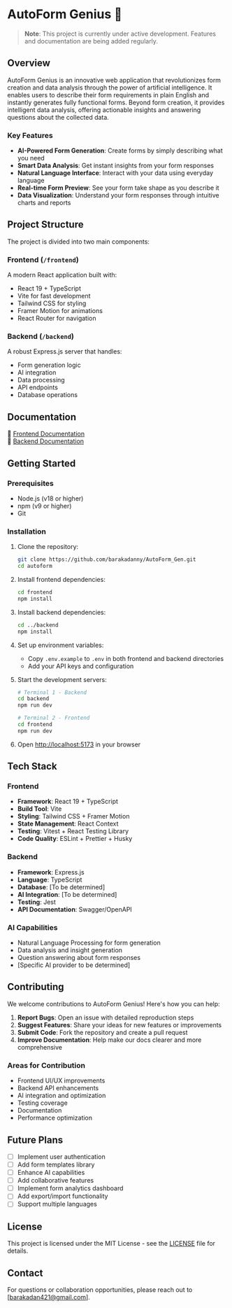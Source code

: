 # AutoForm Genius 🚀

> **Note**: This project is currently under active development. Features and documentation are being added regularly.

## Overview

AutoForm Genius is an innovative web application that revolutionizes form creation and data analysis through the power of artificial intelligence. It enables users to describe their form requirements in plain English and instantly generates fully functional forms. Beyond form creation, it provides intelligent data analysis, offering actionable insights and answering questions about the collected data.

### Key Features
- **AI-Powered Form Generation**: Create forms by simply describing what you need
- **Smart Data Analysis**: Get instant insights from your form responses
- **Natural Language Interface**: Interact with your data using everyday language
- **Real-time Form Preview**: See your form take shape as you describe it
- **Data Visualization**: Understand your form responses through intuitive charts and reports

## Project Structure

The project is divided into two main components:

### Frontend (`/frontend`)
A modern React application built with:
- React 19 + TypeScript
- Vite for fast development
- Tailwind CSS for styling
- Framer Motion for animations
- React Router for navigation

### Backend (`/backend`)
A robust Express.js server that handles:
- Form generation logic
- AI integration
- Data processing
- API endpoints
- Database operations

## Documentation

📁 [Frontend Documentation](./frontend/README.md)  
📁 [Backend Documentation](./backend/README.md)

## Getting Started

### Prerequisites
- Node.js (v18 or higher)
- npm (v9 or higher)
- Git

### Installation

1. Clone the repository:
   ```bash
   git clone https://github.com/barakadanny/AutoForm_Gen.git
   cd autoform
   ```

2. Install frontend dependencies:
   ```bash
   cd frontend
   npm install
   ```

3. Install backend dependencies:
   ```bash
   cd ../backend
   npm install
   ```

4. Set up environment variables:
   - Copy `.env.example` to `.env` in both frontend and backend directories
   - Add your API keys and configuration

5. Start the development servers:
   ```bash
   # Terminal 1 - Backend
   cd backend
   npm run dev

   # Terminal 2 - Frontend
   cd frontend
   npm run dev
   ```

6. Open [http://localhost:5173](http://localhost:5173) in your browser

## Tech Stack

### Frontend
- **Framework**: React 19 + TypeScript
- **Build Tool**: Vite
- **Styling**: Tailwind CSS + Framer Motion
- **State Management**: React Context
- **Testing**: Vitest + React Testing Library
- **Code Quality**: ESLint + Prettier + Husky

### Backend
- **Framework**: Express.js
- **Language**: TypeScript
- **Database**: [To be determined]
- **AI Integration**: [To be determined]
- **Testing**: Jest
- **API Documentation**: Swagger/OpenAPI

### AI Capabilities
- Natural Language Processing for form generation
- Data analysis and insight generation
- Question answering about form responses
- [Specific AI provider to be determined]

## Contributing

We welcome contributions to AutoForm Genius! Here's how you can help:

1. **Report Bugs**: Open an issue with detailed reproduction steps
2. **Suggest Features**: Share your ideas for new features or improvements
3. **Submit Code**: Fork the repository and create a pull request
4. **Improve Documentation**: Help make our docs clearer and more comprehensive

### Areas for Contribution
- Frontend UI/UX improvements
- Backend API enhancements
- AI integration and optimization
- Testing coverage
- Documentation
- Performance optimization

## Future Plans

- [ ] Implement user authentication
- [ ] Add form templates library
- [ ] Enhance AI capabilities
- [ ] Add collaborative features
- [ ] Implement form analytics dashboard
- [ ] Add export/import functionality
- [ ] Support multiple languages

## License

This project is licensed under the MIT License - see the [LICENSE](LICENSE) file for details.

## Contact

For questions or collaboration opportunities, please reach out to [barakadan421@gmail.com]. 